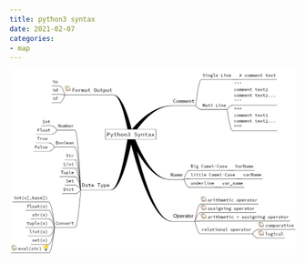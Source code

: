 ```yaml
---
title: python3 syntax
date: 2021-02-07
categories:
- map
---
```


<img src="/assets/post_image/map-python3-syntax.png"><br>
